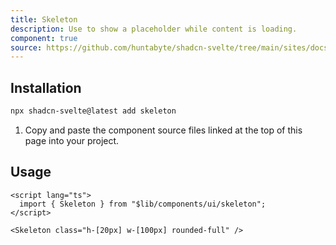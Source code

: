 ```yaml
---
title: Skeleton
description: Use to show a placeholder while content is loading.
component: true
source: https://github.com/huntabyte/shadcn-svelte/tree/main/sites/docs/src/lib/registry/default/ui/skeleton
---
```


<script>
  import { ComponentPreview, ManualInstall } from '$lib/components/docs';
</script>

<ComponentPreview name="skeleton-demo">

<div></div>

</ComponentPreview>

## Installation

```bash
npx shadcn-svelte@latest add skeleton
```

<ManualInstall>

1. Copy and paste the component source files linked at the top of this page into your project.

</ManualInstall>

## Usage

```svelte
<script lang="ts">
  import { Skeleton } from "$lib/components/ui/skeleton";
</script>
```

```svelte
<Skeleton class="h-[20px] w-[100px] rounded-full" />
```
